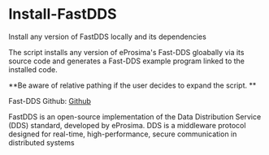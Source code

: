 # Install-FastDDS
Install any version of FastDDS locally and its dependencies

The script installs any version of eProsima's Fast-DDS gloabally via its source code and generates a Fast-DDS example program linked to the installed code. 

**Be aware of relative pathing if the user decides to expand the script. **

Fast-DDS Github: [Github](https://github.com/eProsima/Fast-DDS)

FastDDS is an open-source implementation of the Data Distribution Service (DDS) standard, developed by eProsima. DDS is a middleware protocol designed for real-time, high-performance, secure communication in distributed systems
